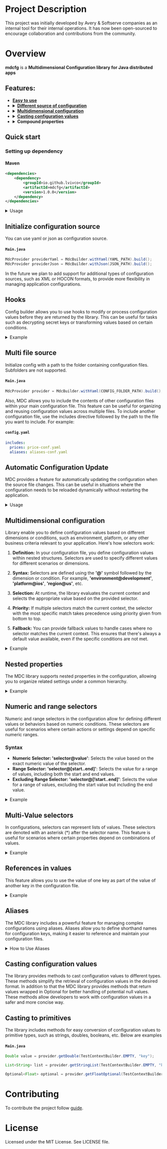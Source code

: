 # Project Description
This project was initially developed by Avery & Softserve companies as an internal tool for their internal operations. It has now been open-sourced to encourage collaboration and contributions from the community.

# Overview
**mdcfg** is a **Multidimensional Configuration library for Java distributed apps** 

## Features:
* **[Easy to use](#quick-start)**
* **<details><summary>[Different source of configuration](#initialize-configuration-source)**</summary>
  * **[Hooks](#hooks)** 
  * **[Multi file source](#multi-file-source)**
  * **[Auto-reloads](#automatic-configuration-update)** 
* **<details><summary>[Multidimensional configuration](#multidimensional-configuration)**</summary>
  * **[Nested properties](#nested-properties)**
  * **[Numeric and range selectors](#numeric-and-range-selectors)**
  * **[Multi-Value selectors](#multi-value-selectors)**
  * **[References in values](#references-in-values)**
  * **[Aliases](#aliases)**
* **<details><summary>[Casting configuration values](#casting-configuration-values)**</summary>
    * **[Casting to primitives](#casting-to-primitives)**
    * **Custom type cast**
    * **Optionals**
* **<details><summary>Compound properties**</summary>
    * **Cast to Map**
    * **Cast to JSON**
    * **Cast to custom object**
    * **Cast to list of custom objects**

## Quick start
### Setting up dependency
#### Maven
```xml
<dependencies>
    <dependency>
        <groupId>io.github.lvivco</groupId>
        <artifactId>mdcfg</artifactId>
        <version>1.0.0</version>
    </dependency>
</dependencies>
```
<details><summary>Usage</summary>

Create config file for example:
#### **`config.yaml`**
``` yaml
my-property: 100
```
Add the following code to your application that loads configuration:
```java
public class MdcfgPoweredApplication {
  public static void main(String... args) {
    MdcProvider provider = MdcBuilder.withYaml("config.yaml").build();
    Integer configValue = provider.getInteger(ctx, "my-property");
    // Use it!
    System.out.println(configValue);
  }
}
```
</details>

## Initialize configuration source
You can use yaml or json as configuration source.
#### **`Main.java`**
``` java
MdcProvider providerYaml = MdcBuilder.withYaml(YAML_PATH).build();
MdcProvider providerJson = MdcBuilder.withJson(JSON_PATH).build();
```
In the future we plan to add support for additional types of configuration sources, such as XML or HOCON formats, to provide more flexibility in managing application configurations.

## Hooks
Config builder allows you to use hooks to modify or process configuration values before they are returned by the library. This can be useful for tasks such as decrypting secret keys or transforming values based on certain conditions.
<details><summary>Example</summary>

### Decrypting AWS Secret Key
Hooks are functions that are called when reading properties from the configuration file, allowing you to modify or process the values. Builder allows you to add multiple hooks and also add hooks based on a pattern. For example:
#### **`Main.java`**
``` java
MdcProvider provider = MdcBuilder.withYaml(YAML_PATH)
        .loadHook("secret_aws_key", value -> decrypt(value))
        .loadHook(Pattern.compile("^aws_.*$"), value -> decrypt(value))
        .build();
```
</details>

## Multi file source
Initialize config with a path to the folder containing configuration files. Subfolders are not supported.
#### **`Main.java`**
``` java
MdcProvider provider = MdcBuilder.withYaml(CONFIG_FOLDER_PATH).build();
```
Also, MDC allows you to include the contents of other configuration files within your main configuration file. This feature can be useful for organizing and reusing configuration values across multiple files.
To include another configuration file, use the includes directive followed by the path to the file you want to include. For example:
#### **`config.yaml`**
``` yaml
includes:
  prices: price-conf.yaml
  aliases: aliases-conf.yaml
```

## Automatic Configuration Update
MDC provides a feature for automatically updating the configuration when the source file changes. This can be useful in situations where the configuration needs to be reloaded dynamically without restarting the application.

<details><summary>Usage</summary>

To enable automatic configuration update, use the autoReload method when building the MdcProvider. You can specify the interval at which the configuration file should be checked for changes and provide a callback function to handle the updated configuration.

#### **`Main.java`**
``` java
MdcProvider provider = MdcBuilder.withYaml("path/to/config.yaml")
                .autoReload(500, MdcCallback.<Integer, MdcException>builder()
                        .onSuccess(count -> {
                            // Handle updated configuration
                        })
                        .onFailure(ex -> {
                            // Handle update failure
                        })
                        .build())
                .build();
```
</details>

## Multidimensional configuration
Library enable you to define configuration values based on different dimensions or conditions, such as environment, platform, or any other business criteria relevant to your application. Here's how selectors work:

1. **Definition:** In your configuration file, you define configuration values within nested structures. Selectors are used to specify different values for different scenarios or dimensions.

2. **Syntax:** Selectors are defined using the **'@'** symbol followed by the dimension or condition. For example, **'environment@development'**, **'platform@ios'**, **'region@us'**, etc.

3. **Selection:** At runtime, the library evaluates the current context and selects the appropriate value based on the provided selector.

4. **Priority:** If multiple selectors match the current context, the selector with the most specific match takes precedence using priority given from bottom to top. 

5. **Fallback:** You can provide fallback values to handle cases where no selector matches the current context. This ensures that there's always a default value available, even if the specific conditions are not met.
<details><summary>Example</summary>

#### **`config.yaml`**
``` yaml
database:
  type: "mysql"
  connection:
    any@: "default-connection"
    environment@production: "prod-connection"  
    environment@development: 
      any@: "dev-connection" 
      platform@ios: "dev-ios-connection"
      platform@android: "dev-android-connection"
```
### Selectors Explained:
1. **'any@' Selector:**
   * Represents the default value when no specific selector matches.
   * Example: **"default-connection"** for **'connection'**.
2. **'environment@' Selector:**
    * Specifies values based on environments (e.g., development or production).
    * Example: **"prod-connection"** for **"production"** environment.
3. **'platform@' Selector:**
   * Allows specifying values based on platforms (e.g., Android or iOS).
   * Example: **"dev-android-connection"** for **"android"** platform.


### Example Scenario:
#### Given context:

* **"environment": "development"**
* **"platform": "ios"**

When retrieving **'connection'**, MDC follows these steps:

1. Checks for a match for **"development"** environment and **"ios"** platform. Retrieves **"dev-ios-connection"** if found.
2. If not, checks for a match only for **"development"**. Retrieves **"dev-connection"** if found.
3. Falls back to **"default-connection"** if no match is found.
</details>

## Nested properties
The MDC library supports nested properties in the configuration, allowing you to organize related settings under a common hierarchy.
<details><summary>Example</summary>

#### **`config.yaml`**
``` yaml
project:
  name: "Awesome Project"
  type: "Web Application"
  stack:
    frontend: "React"
    backend: "Java"
    database: "MongoDB"
```
You can access nested properties using dot notation. For example, to retrieve the frontend framework:
#### **`Main.java`**
``` java
String frontend = provider.getString(TestContextBuilder.EMPTY, "project.stack.frontend");
```
</details>

## Numeric and range selectors
Numeric and range selectors in the configuration allow for defining different values or behaviors based on numeric conditions. These selectors are useful for scenarios where certain actions or settings depend on specific numeric ranges.

### Syntax
- **Numeric Selector: 'selector@value'**: Selects the value based on the exact numeric value of the selector.
- **Range Selector: 'selector@[start..end]'**: Selects the value for a range of values, including both the start and end values.
- **Excluding Range Selector: 'selector@[!start..end]'**: Selects the value for a range of values, excluding the start value but including the end value.

<details><summary>Example</summary>

#### **`config.yaml`**
``` yaml
final_grade:
  score@[..50]: "F"
  score@[!50..60]: "D"
  score@[!60..70]: "C"
  score@[!70..80]: "B"
  score@[!80..100]: "A"
```
These selectors provide a flexible way to define behavior or values based on numeric conditions, allowing for more dynamic and adaptable configurations.
</details>

## Multi-Value selectors
In configurations, selectors can represent lists of values. These selectors are denoted with an asterisk (*) after the selector name. This feature is useful for scenarios where certain properties depend on combinations of values.

<details><summary>Example</summary>

Imagine a configuration for a software product where the subscription type is based on the selected features:
#### **`config.yaml`**
``` yaml
subscription:
  any@: basic
  features*@[encryption, audit-logging]: standart
  features*@advanced-analytics: premium
  features*@multi-tenancy: ultra
```
- Defines the default subscription level as "basic".
- **'features\*@[encryption, audit-logging]'**: Adds the "standard" subscription level if the "encryption" or "audit-logging" features are selected.
- **'features\*@advanced-analytics'**: Upgrades the subscription level to "premium" if the "advanced-analytics" feature is selected.
- **'features\*@multi-tenancy'**: Upgrades the subscription level to "ultra" if the "multi-tenancy" feature is selected.
- 
#### **`Main.java`**
``` java
MdcContext ctx = ContextBuilder.init().features(List.of("audit-logging")).build()
String subscription = provider.getString(ctx, "subscription");
```
This configuration provides flexibility in defining subscription levels based on the selected features.
</details>

## References in values
This feature allows you to use the value of one key as part of the value of another key in the configuration file.

<details><summary>Example</summary>

Imagine a configuration for a software product where the subscription type is based on the selected features:
#### **`config.yaml`**
``` yaml
settings:
  theme: "dark"
  language: "en"

labels:
  welcome-message: "Welcome to our app!"
  theme-info: "Current theme is ${settings.theme}"
  language-info: "Selected language is ${settings.language}"
```
In this example, theme-info and language-info use the values of theme and language from the settings section, respectively, to form the complete text.
#### **`Main.java`**
``` java
String themeInfo = provider.getString(TestContextBuilder.EMPTY, "labels.theme-info");
// themeInfo = "Current theme is dark"

String languageInfo = provider.getString(TestContextBuilder.EMPTY, "labels.language-info");
// languageInfo = "Selected language is en"
```
This feature allows you to easily create dynamic messages and text strings using values from other keys in the configuration.
</details>

## Aliases
The MDC library includes a powerful feature for managing complex configurations using aliases. Aliases allow you to define shorthand names for configuration keys, making it easier to reference and maintain your configuration files.

<details><summary>How to Use Aliases</summary>

Aliases are defined in the aliases section of your configuration file. Each alias maps a short, easy-to-remember name to a longer, more complex key. For example:
#### **`config.yaml`**
``` yaml
aliases:
  region@US:
    subscription@standard: plan@us-standard
    subscription@premium: plan@us-premium

storage-capacity:
  plan@us-standard: 500
  plan@us-premium: 1000    
```
In this example, the alias **'region@US'** is defined to simplify the reference to subscription plans in the US region. By using aliases for the subscription plans (**'subscription@standard'** and **'subscription@premium'**), you can easily reference these storage capacities in your code.
</details>

## Casting configuration values
The library provides methods to cast configuration values to different types. These methods simplify the retrieval of configuration values in the desired format. In addition to that the MDC library provides methods that return values wrapped in Optional for better handling of potential null values. These methods allow developers to work with configuration values in a safer and more concise way.

## Casting to primitives
The library includes methods for easy conversion of configuration values to primitive types, such as strings, doubles, booleans, etc. Below are examples
#### **`Main.java`**
``` java
Double value = provider.getDouble(TestContextBuilder.EMPTY, "key");

List<String> list = provider.getStringList(TestContextBuilder.EMPTY, "key");

Optional<Float> optional = provider.getFloatOptional(TestContextBuilder.EMPTY, "key");
```
# Contributing
To contribute the project follow [guide](CONTRIBUTING.md).

# License
Licensed under the MIT License. See LICENSE file.